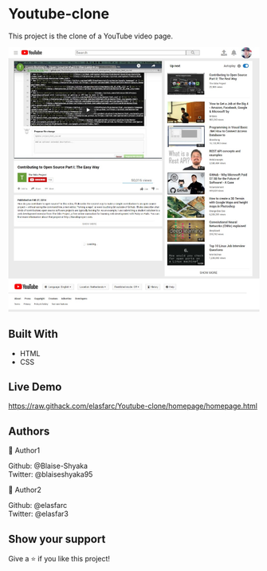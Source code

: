 # Youtube-clone
This project is the clone of a YouTube video page.  

![screenshot](./screenshot.jpeg)

## Built With
- HTML
- CSS

## Live Demo  

https://raw.githack.com/elasfarc/Youtube-clone/homepage/homepage.html

## Authors  
👤 Author1  

Github: @Blaise-Shyaka  
Twitter: @blaiseshyaka95  

👤 Author2  

Github: @elasfarc  
Twitter: @elasfar3  

## Show your support  
Give a ⭐️ if you like this project!  
